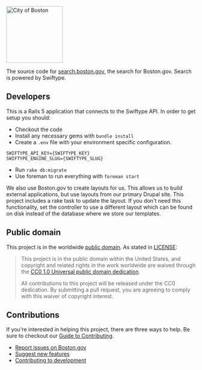 <img src="https://cloud.githubusercontent.com/assets/9234/19400090/8c20c53c-9222-11e6-937c-02bce55e5301.png" alt="City of Boston" width="150" />

The source code for [search.boston.gov](https://search.boston.gov), the search for Boston.gov. Search is powered by Swiftype.

## Developers

This is a Rails 5 application that connects to the Swiftype API. In order to get setup you should:

 * Checkout the code
 * Install any necessary gems with `bundle install`
 * Create a `.env` file with your environment specific configuration. 
 
```
SWIFTYPE_API_KEY={SWIFTYPE_KEY}
SWIFTYPE_ENGINE_SLUG={SWIFTYPE_SLUG}
```

 * Run `rake db:migrate`
 * Use foreman to run everything with `foreman start`

We also use Boston.gov to create layouts for us. This allows us to build external applications, but use layouts from our primary Drupal site. This project includes a rake task to update the layout. If you don't need this functionality, set the controller to use a different layout which can be found on disk instead of the database where we store our templates.

## Public domain

This project is in the worldwide [public domain](LICENSE.md). As stated in [LICENSE](LICENSE.md):

> This project is in the public domain within the United States, and copyright and related rights in the work worldwide are waived through the [CC0 1.0 Universal public domain dedication](https://creativecommons.org/publicdomain/zero/1.0/).
>
> All contributions to this project will be released under the CC0 dedication. By submitting a pull request, you are agreeing to comply with this waiver of copyright interest.

## Contributions

If you're interested in helping this project, there are three ways to help. Be sure to checkout our [Guide to Contributing](https://github.com/CityOfBoston/boston.gov/blob/develop/guides/03-contributing-to-boston.gov.md).

* [Report issues on Boston.gov](https://github.com/CityOfBoston/boston.gov/blob/develop/guides/03-contributing-to-boston.gov.md#reporting-bugs)
* [Suggest new features](https://github.com/CityOfBoston/boston.gov/blob/develop/guides/03-contributing-to-boston.gov.md#suggest-new-features)
* [Contributing to development](https://github.com/CityOfBoston/boston.gov/blob/develop/guides/03-contributing-to-boston.gov.md#contributing-to-development)

